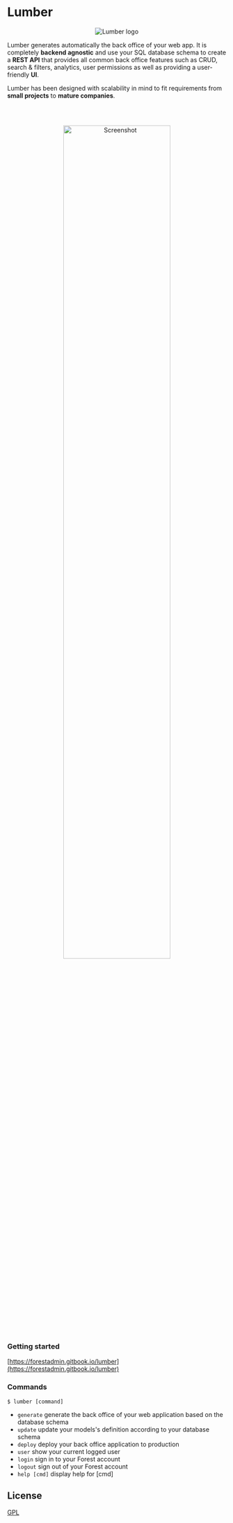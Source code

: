 # Lumber

<p align="center">
  <img src="https://github.com/ForestAdmin/Lumber/blob/master/assets/lumber-logo.png?raw=true" alt="Lumber logo">
</p>

Lumber generates automatically the back office of your web app. It is
completely **backend agnostic** and use your SQL database schema to create a
**REST API** that provides all common back office features such as CRUD, search
& filters, analytics, user permissions as well as providing a user-friendly
**UI**.

Lumber has been designed with scalability in mind to fit requirements from **small projects** to **mature companies**.

<p align="center" style="margin: 60px 0">
  <img width="70%" src="https://github.com/ForestAdmin/Lumber/blob/master/assets/screenshot.png?raw=true" alt="Screenshot">
</p>

### Getting started

[https://forestadmin.gitbook.io/lumber](https://forestadmin.gitbook.io/lumber)


### Commands

`$ lumber [command]`

- `generate`      generate the back office of your web application based on the database schema
- `update`        update your models's definition according to your database schema
- `deploy`        deploy your back office application to production
- `user`          show your current logged user
- `login`         sign in to your Forest account
- `logout`        sign out of your Forest account
- `help [cmd]`    display help for [cmd]

## License
[GPL](https://github.com/ForestAdmin/Lumber/blob/master/LICENSE)
